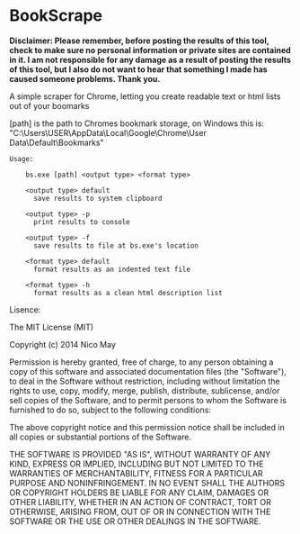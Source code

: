 BookScrape
==========

**Disclaimer: Please remember, before posting the results of this tool, check to make sure no personal information or private sites are contained in it. I am not responsible for any damage as a result of posting the results of this tool, but I also do not want to hear that something I made has caused someone problems.
Thank you.**

A simple scraper for Chrome, letting you create readable text or html lists out of your boomarks

[path] is the path to Chromes bookmark storage, on Windows this is: "C:\Users\USER\AppData\Local\Google\Chrome\User Data\Default\Bookmarks"

    Usage:

        bs.exe [path] <output type> <format type>
    
        <output type> default
          save results to system clipboard
    
        <output type> -p
          print results to console
    
        <output type> -f
          save results to file at bs.exe's location
        
        <format type> default
          format results as an indented text file
    
        <format type> -h
          format results as a clean html description list
      
Lisence:

The MIT License (MIT)

Copyright (c) 2014 Nico May

Permission is hereby granted, free of charge, to any person obtaining a copy
of this software and associated documentation files (the "Software"), to deal
in the Software without restriction, including without limitation the rights
to use, copy, modify, merge, publish, distribute, sublicense, and/or sell
copies of the Software, and to permit persons to whom the Software is
furnished to do so, subject to the following conditions:

The above copyright notice and this permission notice shall be included in
all copies or substantial portions of the Software.

THE SOFTWARE IS PROVIDED "AS IS", WITHOUT WARRANTY OF ANY KIND, EXPRESS OR
IMPLIED, INCLUDING BUT NOT LIMITED TO THE WARRANTIES OF MERCHANTABILITY,
FITNESS FOR A PARTICULAR PURPOSE AND NONINFRINGEMENT. IN NO EVENT SHALL THE
AUTHORS OR COPYRIGHT HOLDERS BE LIABLE FOR ANY CLAIM, DAMAGES OR OTHER
LIABILITY, WHETHER IN AN ACTION OF CONTRACT, TORT OR OTHERWISE, ARISING FROM,
OUT OF OR IN CONNECTION WITH THE SOFTWARE OR THE USE OR OTHER DEALINGS IN
THE SOFTWARE.

